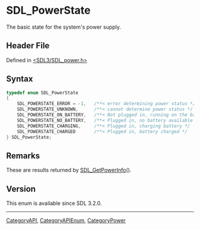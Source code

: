 # SDL_PowerState

The basic state for the system's power supply.

## Header File

Defined in [<SDL3/SDL_power.h>](https://github.com/libsdl-org/SDL/blob/main/include/SDL3/SDL_power.h)

## Syntax

```c
typedef enum SDL_PowerState
{
    SDL_POWERSTATE_ERROR = -1,   /**< error determining power status */
    SDL_POWERSTATE_UNKNOWN,      /**< cannot determine power status */
    SDL_POWERSTATE_ON_BATTERY,   /**< Not plugged in, running on the battery */
    SDL_POWERSTATE_NO_BATTERY,   /**< Plugged in, no battery available */
    SDL_POWERSTATE_CHARGING,     /**< Plugged in, charging battery */
    SDL_POWERSTATE_CHARGED       /**< Plugged in, battery charged */
} SDL_PowerState;
```

## Remarks

These are results returned by [SDL_GetPowerInfo](SDL_GetPowerInfo)().

## Version

This enum is available since SDL 3.2.0.





----
[CategoryAPI](CategoryAPI), [CategoryAPIEnum](CategoryAPIEnum), [CategoryPower](CategoryPower)

